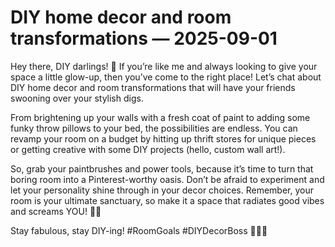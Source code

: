 # DIY home decor and room transformations — 2025-09-01

Hey there, DIY darlings! 🌟 If you’re like me and always looking to give your space a little glow-up, then you’ve come to the right place! Let’s chat about DIY home decor and room transformations that will have your friends swooning over your stylish digs.

From brightening up your walls with a fresh coat of paint to adding some funky throw pillows to your bed, the possibilities are endless. You can revamp your room on a budget by hitting up thrift stores for unique pieces or getting creative with some DIY projects (hello, custom wall art!).

So, grab your paintbrushes and power tools, because it’s time to turn that boring room into a Pinterest-worthy oasis. Don’t be afraid to experiment and let your personality shine through in your decor choices. Remember, your room is your ultimate sanctuary, so make it a space that radiates good vibes and screams YOU! 💖✨

Stay fabulous, stay DIY-ing! #RoomGoals #DIYDecorBoss 🌈💁‍♀️